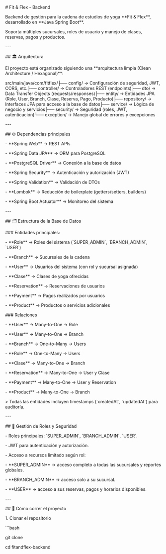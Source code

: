 \# Fit & Flex - Backend

Backend de gestión para la cadena de estudios de yoga \*\*Fit & Flex\*\*, desarrollado en \*\*Java Spring Boot\*\*.

Soporta múltiples sucursales, roles de usuario y manejo de clases, reservas, pagos y productos.

\---

\## 🏛 Arquitectura

El proyecto está organizado siguiendo una \*\*arquitectura limpia (Clean Architecture / Hexagonal)\*\*:

src/main/java/com/fitflex/├── config/ -> Configuración de seguridad, JWT, CORS, etc.├── controller/ -> Controladores REST (endpoints)├── dto/ -> Data Transfer Objects (requests/responses)├── entity/ -> Entidades JPA (Role, User, Branch, Clase, Reserva, Pago, Producto)├── repository/ -> Interfaces JPA para acceso a la base de datos├── service/ -> Lógica de negocio y servicios├── security/ -> Seguridad (roles, JWT, autenticación)└── exception/ -> Manejo global de errores y excepciones

\---

\## ⚙ Dependencias principales

\- \*\*Spring Web\*\* → REST APIs

\- \*\*Spring Data JPA\*\* → ORM para PostgreSQL

\- \*\*PostgreSQL Driver\*\* → Conexión a la base de datos

\- \*\*Spring Security\*\* → Autenticación y autorización (JWT)

\- \*\*Spring Validation\*\* → Validación de DTOs

\- \*\*Lombok\*\* → Reducción de boilerplate (getters/setters, builders)

\- \*\*Spring Boot Actuator\*\* → Monitoreo del sistema

\---

\## 🗂 Estructura de la Base de Datos

\### Entidades principales:

\- \*\*Role\*\* → Roles del sistema (\`SUPER\_ADMIN\`, \`BRANCH\_ADMIN\`, \`USER\`)

\- \*\*Branch\*\* → Sucursales de la cadena

\- \*\*User\*\* → Usuarios del sistema (con rol y sucursal asignada)

\- \*\*Clase\*\* → Clases de yoga ofrecidas

\- \*\*Reservation\*\* → Reservaciones de usuarios

\- \*\*Payment\*\* → Pagos realizados por usuarios

\- \*\*Product\*\* → Productos o servicios adicionales

\### Relaciones

\- \*\*User\*\* → Many-to-One → Role

\- \*\*User\*\* → Many-to-One → Branch

\- \*\*Branch\*\* → One-to-Many → Users

\- \*\*Role\*\* → One-to-Many → Users

\- \*\*Clase\*\* → Many-to-One → Branch

\- \*\*Reservation\*\* → Many-to-One → User y Clase

\- \*\*Payment\*\* → Many-to-One → User y Reservation

\- \*\*Product\*\* → Many-to-One → Branch

\> Todas las entidades incluyen timestamps (\`createdAt\`, \`updatedAt\`) para auditoría.

\---

\## 🔑 Gestión de Roles y Seguridad

\- Roles principales: \`SUPER\_ADMIN\`, \`BRANCH\_ADMIN\`, \`USER\`.

\- JWT para autenticación y autorización.

\- Acceso a recursos limitado según rol:

\- \*\*SUPER\_ADMIN\*\* → acceso completo a todas las sucursales y reportes globales.

\- \*\*BRANCH\_ADMIN\*\* → acceso solo a su sucursal.

\- \*\*USER\*\* → acceso a sus reservas, pagos y horarios disponibles.

\---

\## 🚀 Cómo correr el proyecto

1\. Clonar el repositorio

\`\`\`bash

git clone

cd fitandflex-backend